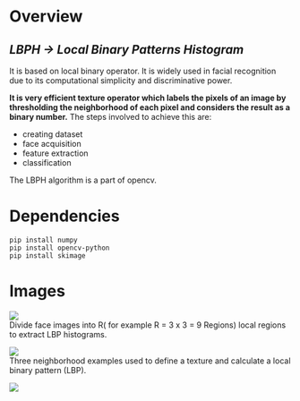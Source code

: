 # Overview

## *LBPH -> Local Binary Patterns Histogram*

It is based on local binary operator. It is widely used in facial recognition due to its computational simplicity and discriminative power. 

**It is very efficient texture operator which labels the pixels of an image by thresholding the neighborhood of each pixel and considers the result as a binary number.**
The steps involved to achieve this are:

* creating dataset
* face acquisition
* feature extraction
* classification

The LBPH algorithm is a part of opencv.


# Dependencies

    pip install numpy
    pip install opencv-python
    pip install skimage
# Images

<p><img src="https://miro.medium.com/max/667/1*J16_DKuSrnAH3WDdqwKeNA.png"><br>
Divide face images into R( for example R = 3 x 3 = 9 Regions) local regions to extract LBP histograms.</p>


<p><img src="https://upload.wikimedia.org/wikipedia/commons/thumb/c/c2/Lbp_neighbors.svg/330px-Lbp_neighbors.svg.png" ><br>
Three neighborhood examples used to define a texture and calculate a local binary pattern (LBP).</p>

<p>
    <img src="https://camo.githubusercontent.com/74ab8b1f5eceb3b6e417f9393005319fb0f17c458c94fa8c0f7e550dad1ee22e/687474703a2f2f692e696d6775722e636f6d2f3342476b3133302e706e67">
</p>
    
